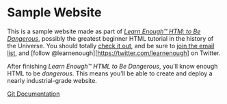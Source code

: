 # Sample Website
This is a sample website made as part of [*Learn Enough™ HTM: to Be Dangerous*](https://www.learnenough.com/html-tutorial), possibly the greatest beginner HTML tutorial in the history of the Universe. You should totally [check it out](http://www.learnenough.com/html-tutorial), and be sure to [join the email list](https://www.learnenough.com/#email_list), and [follow @learnenough][https://twitter.com/learnenough] on Twitter.

After finishing *Learn Enough™ HTML to Be Dangerous*, you'll know enough HTML to be *dangerous*. This means you'll be able to create and deploy a nearly industrial-grade website.

[Git Documentation](https://github.com/lachlann22/sample_website)
